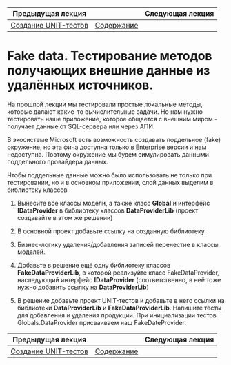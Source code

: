 Предыдущая лекция | &nbsp; | Следующая лекция
:----------------:|:----------:|:----------------:
[Создание UNIT-тестов](./5_3_1_10_unit_test.md) | [Содержание](../readme.md#мдк-0503-тестирование-информационных-систем) | &nbsp;

# Fake data. Тестирование методов получающих внешние данные из удалённых источников.

На прошлой лекции мы тестировали простые локальные методы, которые далают какие-то вычислительные задачи. Но нам нужно тестировать наше приложение, которое общается с внешним миром - получает данные от SQL-сервера или через АПИ. 

В экосистеме Microsoft есть возможность создавать поддельное (fake) окружение, но эта фича доступна только в Enterprise версии и нам недоступна. Поэтому окружение мы будем симулировать данными поддельного провайдера данных.

Чтобы поддельные данные можно было использовать не только при тестировании, но и в основном приложении, слой данных выделим в библиотеку классов

1. Вынесите все классы модели, а также класс **Global** и интерфейс **IDataProvider** в библиотеку классов **DataProviderLib** (проект создавайте в этом же решении)

1. В основной проект добавьте ссылку на созданную библиотеку.

1. Бизнес-логику удаления/добавления записей перенестие в классы моделей.

1. Добавьте в решение ещё одну библиотеку классов **FakeDataProviderLib**, в которой реализуйте класс FakeDataProvider, наследующий интерфейс **IDataProvider** (соответственно, в неё тоже нужно добавить ссылку на **DataProviderLib**)

1. В решение добавьте проект UNIT-тестов и добавьте в него ссылки на библиотеки **DataProviderLib** и **FakeDataProviderLib**. Напишите тесты для добавления и удаления продукции. При инициализации тестов Globals.DataProvider присваиваем наш FakeDateProvider.

Предыдущая лекция | &nbsp; | Следующая лекция
:----------------:|:----------:|:----------------:
[Создание UNIT-тестов](./5_3_1_10_unit_test.md) | [Содержание](../readme.md#мдк-0503-тестирование-информационных-систем) | &nbsp;
